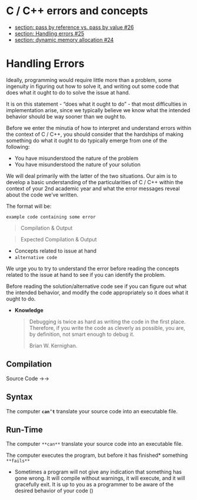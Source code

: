# C / C++ errors and concepts

- [section: pass by reference vs. pass by value #26](https://github.com/deliaBlue/laPrepa/issues/26)
- [section: Handling errors #25](https://github.com/deliaBlue/laPrepa/issues/25)
- [section: dynamic memory allocation #24](https://github.com/deliaBlue/laPrepa/issues/24)

# Handling Errors

Ideally, programming would require little more than a problem, some ingenuity in figuring out how to solve it, and writing out some code that does what it ought to do to solve the issue at hand. 

It is on this statement - “does what it ought to do” - that most difficulties in implementation arise, since we typically believe we know what the intended behavior should be way sooner than we ought to.

Before we enter the minutia of how to interpret and understand errors within the context of C / C++, you should consider that the hardships of making something do what it ought to do typically emerge from one of the following:

- You have misunderstood the nature of the problem
- You have misunderstood the nature of your solution

We will deal primarily with the latter of the two situations. Our aim is to develop a basic understanding of the particularities of C / C++ within the context of your 2nd academic year and  what the error messages reveal about the code we’ve written.

The format will be:

`example code containing some error` 

> Compilation & Output
> 

> Expected Compilation & Output
> 
- Concepts related to issue at hand
- `alternative code`

We urge you to try to understand the error before reading the concepts related to the issue at hand to see if you can identify the problem. 

Before reading the solution/alternative code see if you can figure out what the intended behavior, and modify the code appropriately so it does what it ought to do.

- ******************Knowledge******************
    
    > Debugging is twice as hard as writing the code in the first place. Therefore, if you write the code as cleverly as possible, you are, by definition, not smart enough to debug it.
    > 
    > 
    > Brian W. Kernighan.
    > 

## Compilation

Source Code →→

## Syntax

The computer **`can’t`** translate your source code into an executable file.

## Run-Time

The computer `**can**` translate your source code into an executable file.

The computer executes the program, but before it has finished* something `**fails**`

* Sometimes a program will not give any indication that something has gone wrong. It will compile without warnings, it will execute, and it will gracefully exit. It is up to you as a programmer to be aware of the desired behavior of your code ()